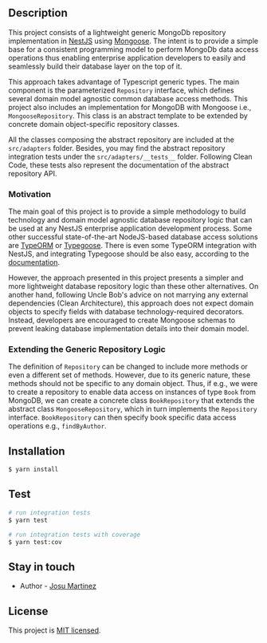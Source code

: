 ## Description

This project consists of a lightweight generic MongoDb repository implementation
in [NestJS](https://github.com/nestjs/nest) using [Mongoose](https://mongoosejs.com/). The intent is to provide a simple
base for a consistent programming model to perform MongoDb data access operations thus enabling enterprise application
developers to easily and seamlessly build their database layer on the top of it.

This approach takes advantage of Typescript generic types. The main component is the parameterized `Repository`
interface, which defines several domain model agnostic common database access methods. This project also includes an
implementation for MongoDB with Mongoose i.e., `MongooseRepository`. This class is an abstract template to be extended
by concrete domain object-specific repository classes.

All the classes composing the abstract repository are included at the `src/adapters` folder. Besides, you may find the
abstract repository integration tests under the `src/adapters/__tests__` folder. Following Clean Code, these tests also
represent the documentation of the abstract repository API.

### Motivation

The main goal of this project is to provide a simple methodology to build technology and domain model agnostic database
repository logic that can be used at any NestJS enterprise application development process. Some other successful
state-of-the-art NodeJS-based database access solutions are
[TypeORM](https://typeorm.io/) or [Typegoose](https://typegoose.github.io/typegoose/). There is even some TypeORM
integration with NestJS, and integrating Typegoose should be also easy, according to
the [documentation](https://docs.nestjs.com/techniques/database).

However, the approach presented in this project presents a simpler and more lightweight database repository logic than
these other alternatives. On another hand, following Uncle Bob's advice on not marrying any external dependencies (Clean
Architecture), this approach does not expect domain objects to specify fields with database technology-required
decorators. Instead, developers are encouraged to create Mongoose schemas to prevent leaking database implementation
details into their domain model.

### Extending the Generic Repository Logic

The definition of `Repository` can be changed to include more methods or even a different set of methods. However, due
to its generic nature, these methods should not be specific to any domain object. Thus, if e.g., we were to create a
repository to enable data access on instances of type `Book` from MongoDB, we can create a concrete
class `BookRepository` that extends the abstract class `MongooseRepository`, which in turn implements the `Repository`
interface. `BookRepository` can then specify book specific data access operations e.g., `findByAuthor`.

## Installation

```bash
$ yarn install
```

## Test

```bash
# run integration tests
$ yarn test

# run integration tests with coverage
$ yarn test:cov
```

## Stay in touch

- Author - [Josu Martinez](https://es.linkedin.com/in/josumartinez)

## License

This project is [MIT licensed](LICENSE).
